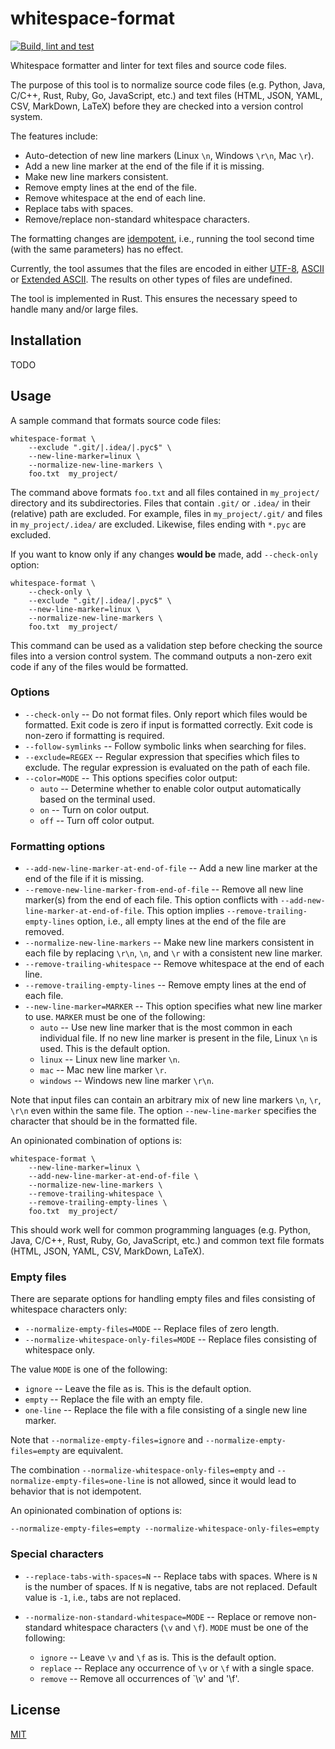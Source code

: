 # whitespace-format

[![Build, lint and test](https://github.com/DavidPal/whitespace-format-rust/actions/workflows/build.yaml/badge.svg)](https://github.com/DavidPal/whitespace-format-rust/actions/workflows/build.yaml)

Whitespace formatter and linter for text files and source code files.

The purpose of this tool is to normalize source code files (e.g. Python, Java,
C/C++, Rust, Ruby, Go, JavaScript, etc.) and text files (HTML, JSON, YAML, CSV,
MarkDown, LaTeX) before they are checked into a version control system.

The features include:

* Auto-detection of new line markers (Linux `\n`, Windows `\r\n`, Mac `\r`).
* Add a new line marker at the end of the file if it is missing.
* Make new line markers consistent.
* Remove empty lines at the end of the file.
* Remove whitespace at the end of each line.
* Replace tabs with spaces.
* Remove/replace non-standard whitespace characters.

The formatting changes are
[idempotent](https://en.wikipedia.org/wiki/Idempotence), i.e., running the tool
second time (with the same parameters) has no effect.

Currently, the tool assumes that the files are encoded in either
[UTF-8](https://en.wikipedia.org/wiki/UTF-8),
[ASCII](https://en.wikipedia.org/wiki/ASCII) or [Extended
ASCII](https://en.wikipedia.org/wiki/Extended_ASCII). The results on other
types of files are undefined. 

The tool is implemented in Rust. This ensures the necessary speed to handle
many and/or large files.

## Installation

TODO

## Usage

A sample command that formats source code files:
```shell
whitespace-format \
    --exclude ".git/|.idea/|.pyc$" \
    --new-line-marker=linux \
    --normalize-new-line-markers \
    foo.txt  my_project/
```
The command above formats `foo.txt` and all files contained in `my_project/`
directory and its subdirectories. Files that contain `.git/` or `.idea/` in
their (relative) path are excluded. For example, files in `my_project/.git/`
and files in `my_project/.idea/` are excluded. Likewise, files ending with
`*.pyc` are excluded.

If you want to know only if any changes **would be** made, add `--check-only`
option:
```shell
whitespace-format \
    --check-only \
    --exclude ".git/|.idea/|.pyc$" \
    --new-line-marker=linux \
    --normalize-new-line-markers \
    foo.txt  my_project/
```
This command can be used as a validation step before checking the source files
into a version control system. The command outputs a non-zero exit code if any
of the files would be formatted.

### Options

* `--check-only` -- Do not format files. Only report which files would be formatted.
  Exit code is zero if input is formatted correctly. Exit code is non-zero if formatting is required.
* `--follow-symlinks` -- Follow symbolic links when searching for files.
* `--exclude=REGEX` -- Regular expression that specifies which files to exclude.
  The regular expression is evaluated on the path of each file.
* `--color=MODE` -- This options specifies color output:
    * `auto` -- Determine whether to enable color output automatically based on the terminal used.
    * `on` -- Turn on color output.
    * `off` -- Turn off color output.

### Formatting options

* `--add-new-line-marker-at-end-of-file` -- Add a new line marker at the end of the file if it is missing.
* `--remove-new-line-marker-from-end-of-file` -- Remove all new line marker(s) from the end of each file.
  This option conflicts with `--add-new-line-marker-at-end-of-file`.
  This option implies `--remove-trailing-empty-lines` option, i.e., all empty lines at the end of the file are removed.
* `--normalize-new-line-markers` -- Make new line markers consistent in each file
  by replacing `\r\n`, `\n`, and `\r` with a consistent new line marker.
* `--remove-trailing-whitespace` -- Remove whitespace at the end of each line.
* `--remove-trailing-empty-lines` -- Remove empty lines at the end of each file.
* `--new-line-marker=MARKER` -- This option specifies what new line marker to use.
  `MARKER` must be one of the following:
    * `auto` -- Use new line marker that is the most common in each individual file.
      If no new line marker is present in the file, Linux `\n` is used.
      This is the default option.
    * `linux` -- Linux new line marker `\n`.
    * `mac` -- Mac new line marker `\r`.
    * `windows` -- Windows new line marker `\r\n`.

Note that input files can contain an arbitrary mix of new line markers `\n`,
`\r`, `\r\n` even within the same file. The option `--new-line-marker`
specifies the character that should be in the formatted file.

An opinionated combination of options is:
```shell
whitespace-format \
    --new-line-marker=linux \
    --add-new-line-marker-at-end-of-file \
    --normalize-new-line-markers \
    --remove-trailing-whitespace \
    --remove-trailing-empty-lines \
    foo.txt  my_project/
```
This should work well for common programming languages (e.g. Python, Java,
C/C++, Rust, Ruby, Go, JavaScript, etc.) and common text file formats (HTML,
JSON, YAML, CSV, MarkDown, LaTeX).

### Empty files

There are separate options for handling empty files and files consisting of
whitespace characters only:

* `--normalize-empty-files=MODE` -- Replace files of zero length.
* `--normalize-whitespace-only-files=MODE` -- Replace files consisting of whitespace only.

The value `MODE` is one of the following:

* `ignore` -- Leave the file as is. This is the default option.
* `empty` -- Replace the file with an empty file.
* `one-line` -- Replace the file with a file consisting of a single new line marker.

Note that `--normalize-empty-files=ignore` and `--normalize-empty-files=empty` are equivalent.

The combination `--normalize-whitespace-only-files=empty` and
`--normalize-empty-files=one-line` is not allowed, since it would lead to
behavior that is not idempotent.

An opinionated combination of options is:
```shell
--normalize-empty-files=empty --normalize-whitespace-only-files=empty
```

### Special characters

* `--replace-tabs-with-spaces=N` -- Replace tabs with spaces.
  Where is `N` is the number of spaces. If `N` is negative, tabs are not replaced.
  Default value is `-1`, i.e., tabs are not replaced.

* `--normalize-non-standard-whitespace=MODE` -- Replace or remove
  non-standard whitespace characters (`\v` and `\f`). `MODE` must be one of the following:
    * `ignore` -- Leave `\v` and `\f` as is. This is the default option.
    * `replace` -- Replace any occurrence of `\v` or `\f` with a single space.
    * `remove` -- Remove all occurrences of `\\v' and '\\f'.

## License

[MIT](LICENSE)
